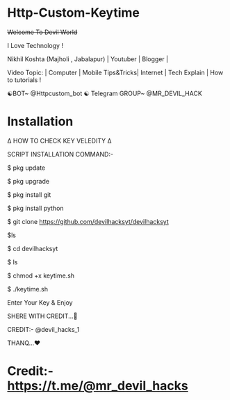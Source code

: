 # Http-Custom-Keytime 

~~Welcome To Devil World~~

I Love Technology !

Nikhil Koshta (Majholi , Jabalapur) | Youtuber | Blogger |

Video Topic:  | Computer | Mobile Tips&Tricks| Internet | Tech Explain | How to tutorials !

☯︎BOT~ @Httpcustom_bot
☯︎ Telegram GROUP~ @MR_DEVIL_HACK

# Installation 

∆ HOW TO CHECK KEY VELEDITY ∆

SCRIPT INSTALLATION COMMAND:-

$ pkg update

$ pkg upgrade

$ pkg install git

$ pkg install python

$ git clone https://github.com/devilhacksyt/devilhacksyt

$ls

$ cd devilhacksyt

$ ls

$ chmod +x keytime.sh

$ ./keytime.sh

Enter Your Key & Enjoy

SHERE WITH CREDIT...🙏

CREDIT:- @devil_hacks_1

THANQ...❤️


# Credit:- https://t.me/@mr_devil_hacks
